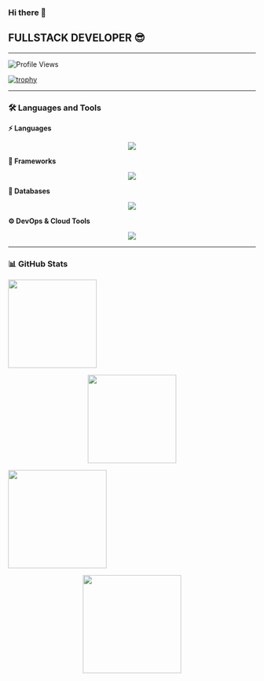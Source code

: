 ### Hi there 👋

## FULLSTACK DEVELOPER 😎

---

![Profile Views](https://komarev.com/ghpvc/?username=Themydee&label=Profile%20views&color=0e75b6&style=flat)

[![trophy](https://github-profile-trophy.vercel.app/?username=themydee&theme=darkhub&margin-w=15&margin-h=15)](https://github.com/themydee/github-profile-trophy)

---

### 🛠 Languages and Tools

**⚡️ Languages**  
<p align="center">
  <img src="https://skillicons.dev/icons?i=html,css,sass,js,ts,php,java" />
</p>

**🌱 Frameworks**  
<p align="center">
  <img src="https://skillicons.dev/icons?i=express,react,bootstrap,tailwind,materialui" />
</p>

**🚀 Databases**  
<p align="center">
  <img src="https://skillicons.dev/icons?i=mysql,mongodb,postgres" />
</p>

**⚙️ DevOps & Cloud Tools**  
<p align="center">
  <img src="https://skillicons.dev/icons?i=docker,jenkins,kubernetes,aws,vercel,githubactions" />
</p>

---

### 📊 GitHub Stats
<p align="left">
  <img src="https://github-readme-stats.vercel.app/api?username=Themydee&show_icons=true&theme=dark" height="180em" />
</p>
<p align="center">
   <img src="https://github-readme-stats.vercel.app/api/top-langs/?username=Themydee&layout=compact&theme=dark" height="180em" />
</p>

<p align="left">
  <img src="https://github-readme-streak-stats.herokuapp.com/?user=Themydee&theme=dark" height="200em" />
</p>

<p align="center">
  <img src="https://github-contributor-stats.vercel.app/api?username=themydee&limit=5&theme=dark&combine_all_yearly_contributions=true&hide_border=true" height="200em" />
</p>
